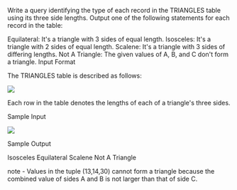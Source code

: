 
Write a query identifying the type of each record in the TRIANGLES table using its three side lengths. Output one of the following statements for each record in the table:

Equilateral: It's a triangle with 3 sides of equal length.
Isosceles: It's a triangle with 2 sides of equal length.
Scalene: It's a triangle with 3 sides of differing lengths.
Not A Triangle: The given values of A, B, and C don't form a triangle.
Input Format

The TRIANGLES table is described as follows:

<img src="https://s3.amazonaws.com/hr-challenge-images/12887/1443815629-ac2a843fb7-1.png">


Each row in the table denotes the lengths of each of a triangle's three sides.

Sample Input

<img src="https://s3.amazonaws.com/hr-challenge-images/12887/1443815827-cbfc1ca12b-2.png">


Sample Output

Isosceles
Equilateral
Scalene
Not A Triangle


note - Values in the tuple (13,14,30) cannot form a triangle because the combined value of sides A and B is not larger than that of side C.